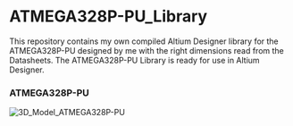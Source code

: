 # ATMEGA328P-PU_Library
This repository contains my own compiled Altium Designer library for the ATMEGA328P-PU designed by me with the right dimensions read from the Datasheets. The ATMEGA328P-PU Library is ready for use in Altium Designer.

### ATMEGA328P-PU
![3D_Model_ATMEGA328P-PU](https://user-images.githubusercontent.com/57021975/91994831-f8670100-ed2e-11ea-8e04-1350b7d91815.JPG)

